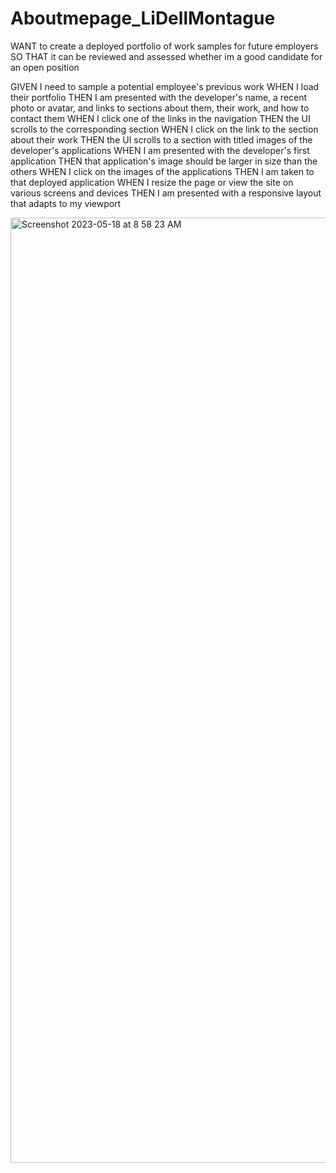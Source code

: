# Aboutmepage_LiDellMontague
 WANT to create a deployed portfolio of work samples for future employers SO THAT it can be reviewed and assessed whether im a good candidate for an open position

GIVEN I need to sample a potential employee's previous work WHEN I load their portfolio THEN I am presented with the developer's name, a recent photo or avatar, and links to sections about them, their work, and how to contact them WHEN I click one of the links in the navigation THEN the UI scrolls to the corresponding section WHEN I click on the link to the section about their work THEN the UI scrolls to a section with titled images of the developer's applications WHEN I am presented with the developer's first application THEN that application's image should be larger in size than the others WHEN I click on the images of the applications THEN I am taken to that deployed application WHEN I resize the page or view the site on various screens and devices THEN I am presented with a responsive layout that adapts to my viewport

<img width="1512" alt="Screenshot 2023-05-18 at 8 58 23 AM" src="https://github.com/AboutDelltime/Aboutmepage_LiDellMontague/assets/129909439/a69eb610-de51-4deb-be50-c1ebb3bf0754">

